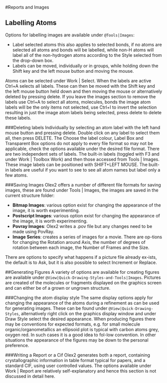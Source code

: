 #Reports and Images

## Labelling Atoms
Options for labelling images are available under `@Tools|Images`:

- Label selected atoms this also applies to selected bonds, if no atoms are selected all atoms and bonds will be labelled, while non-H atoms will label all of the non-hydrogen atoms according to the Style selected from the drop-down box. 
- Labels can be moved, individually or in groups, while holding down the Shift key and the left mouse button and moving the mouse.

Atoms can be selected under Work | Select. When the labels are active Ctrl+A selects all labels. These can then be moved with the Shift key and the left mouse button held down and then moving the mouse or alternatively deleted by pressing delete. If you leave the images section to remove the labels use Ctrl+A to select all atoms, molecules, bonds the image atom labels will be the only items not selected, use Ctrl+I to invert the selection resulting in just the image atom labels being selected, press delete to delete these labels.

###Deleting labels
Individually by selecting an atom label with the left hand mouse button and pressing delete.
Double click on any label to select them all, then press DELETE.
The Choose the label colour, Label Box and Transparent Box options do not apply to every file format so may not be applicable, check the options available under the desired file format. 
There are two independent sets of labels. The built-in labels (toggled with F3 and under Work | Toolbox Work) and then those accessed from Tools | Images. These image labels can be positioned with SHIFT+LEFT MOUSE. The built-in labels are useful if you want to see to see all atom names but label only a few atoms.

###Saving Images
Olex2 offers a number of different file formats for saving images, these are found under Tools | Images, the images are saved in the current structure folder:

- **Bitmap Images**: various option exist for changing the appearance of the image, it is worth experimenting.
- **Postscript Images**: various option exist for changing the appearance of the image, it is worth experimenting.
- **Povray Images**: Olex2 writes a .pov file but any changes need to be made using PovRay.
- **Image Series**: creates a series of images for a movie. There are op-tions for changing the Rotation around Axis, the number of degrees of rotation between each image, the Number of Frames and the Size.

There are options to specify what happens if a picture file already ex-ists, the default is to Ask, but it is also possible to select Increment or Replace.

##Generating Figures
A variety of options are available for creating figures are available under `@View|Quick-Drawing-Styles-and-Tools|Images`. Pictures are created of the molecules or fragments displayed on the graphics screen and can either be of a grown or ungrown structure.

###Changing the atom display style
The same display options apply for changing the appearance of the atoms during a refinement as can be used for generating images. These can be found under `@View|Quick-Drawing-Styles`, alternatively right click on the graphics display window and under Draw Style select the desired appearance. 
When producing figures there may be conventions for expected formats, e.g. for small molecule organic/organometallics an ellipsoid plot is typical with carbon atoms grey, oxygen red. In such cases it is a good idea to fol-low convention. In other situations the appearance of the figures may be down to the personal preference.

###Writing a Report or a Cif
Olex2 generates both a report, containing crystallographic information in table format typical for papers, and a standard CIF,  using user controlled values. The options available under Work | Report are relatively self-explanatory and hence this section is not discussed in detail here.
